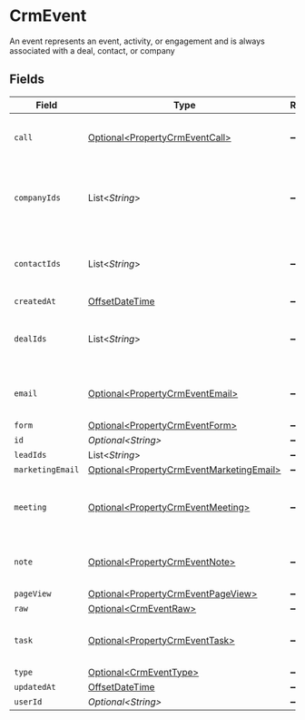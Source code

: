 # CrmEvent

An event represents an event, activity, or engagement and is always associated with a deal, contact, or company


## Fields

| Field                                                                                              | Type                                                                                               | Required                                                                                           | Description                                                                                        |
| -------------------------------------------------------------------------------------------------- | -------------------------------------------------------------------------------------------------- | -------------------------------------------------------------------------------------------------- | -------------------------------------------------------------------------------------------------- |
| `call`                                                                                             | [Optional\<PropertyCrmEventCall>](../../models/shared/PropertyCrmEventCall.md)                     | :heavy_minus_sign:                                                                                 | The call object, when type = call                                                                  |
| `companyIds`                                                                                       | List\<*String*>                                                                                    | :heavy_minus_sign:                                                                                 | An array of company IDs associated with this event                                                 |
| `contactIds`                                                                                       | List\<*String*>                                                                                    | :heavy_minus_sign:                                                                                 | An array of contact IDs associated with this event                                                 |
| `createdAt`                                                                                        | [OffsetDateTime](https://docs.oracle.com/javase/8/docs/api/java/time/OffsetDateTime.html)          | :heavy_minus_sign:                                                                                 | N/A                                                                                                |
| `dealIds`                                                                                          | List\<*String*>                                                                                    | :heavy_minus_sign:                                                                                 | An array of deal IDs associated with this event                                                    |
| `email`                                                                                            | [Optional\<PropertyCrmEventEmail>](../../models/shared/PropertyCrmEventEmail.md)                   | :heavy_minus_sign:                                                                                 | The email object, when type = email                                                                |
| `form`                                                                                             | [Optional\<PropertyCrmEventForm>](../../models/shared/PropertyCrmEventForm.md)                     | :heavy_minus_sign:                                                                                 | N/A                                                                                                |
| `id`                                                                                               | *Optional\<String>*                                                                                | :heavy_minus_sign:                                                                                 | N/A                                                                                                |
| `leadIds`                                                                                          | List\<*String*>                                                                                    | :heavy_minus_sign:                                                                                 | N/A                                                                                                |
| `marketingEmail`                                                                                   | [Optional\<PropertyCrmEventMarketingEmail>](../../models/shared/PropertyCrmEventMarketingEmail.md) | :heavy_minus_sign:                                                                                 | N/A                                                                                                |
| `meeting`                                                                                          | [Optional\<PropertyCrmEventMeeting>](../../models/shared/PropertyCrmEventMeeting.md)               | :heavy_minus_sign:                                                                                 | The meeting object, when type = meeting                                                            |
| `note`                                                                                             | [Optional\<PropertyCrmEventNote>](../../models/shared/PropertyCrmEventNote.md)                     | :heavy_minus_sign:                                                                                 | The note object, when type = note                                                                  |
| `pageView`                                                                                         | [Optional\<PropertyCrmEventPageView>](../../models/shared/PropertyCrmEventPageView.md)             | :heavy_minus_sign:                                                                                 | N/A                                                                                                |
| `raw`                                                                                              | [Optional\<CrmEventRaw>](../../models/shared/CrmEventRaw.md)                                       | :heavy_minus_sign:                                                                                 | N/A                                                                                                |
| `task`                                                                                             | [Optional\<PropertyCrmEventTask>](../../models/shared/PropertyCrmEventTask.md)                     | :heavy_minus_sign:                                                                                 | The task object, when type = task                                                                  |
| `type`                                                                                             | [Optional\<CrmEventType>](../../models/shared/CrmEventType.md)                                     | :heavy_minus_sign:                                                                                 | N/A                                                                                                |
| `updatedAt`                                                                                        | [OffsetDateTime](https://docs.oracle.com/javase/8/docs/api/java/time/OffsetDateTime.html)          | :heavy_minus_sign:                                                                                 | N/A                                                                                                |
| `userId`                                                                                           | *Optional\<String>*                                                                                | :heavy_minus_sign:                                                                                 | N/A                                                                                                |